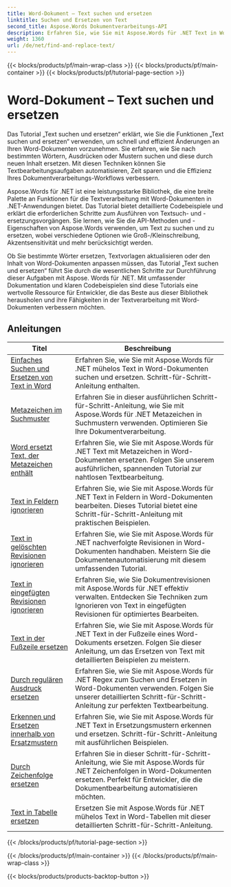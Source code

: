 ```yaml
---
title: Word-Dokument – Text suchen und ersetzen
linktitle: Suchen und Ersetzen von Text
second_title: Aspose.Words Dokumentverarbeitungs-API
description: Erfahren Sie, wie Sie mit Aspose.Words für .NET Text in Word-Dokumenten suchen und ersetzen. Die Tutorials zeigen Ihnen, wie Sie präzise Textsuchen durchführen, einschließlich erweiterter Suchoptionen.
weight: 1360
url: /de/net/find-and-replace-text/
---
```


{{< blocks/products/pf/main-wrap-class >}}
{{< blocks/products/pf/main-container >}}
{{< blocks/products/pf/tutorial-page-section >}}

# Word-Dokument – Text suchen und ersetzen

Das Tutorial „Text suchen und ersetzen“ erklärt, wie Sie die Funktionen „Text suchen und ersetzen“ verwenden, um schnell und effizient Änderungen an Ihren Word-Dokumenten vorzunehmen. Sie erfahren, wie Sie nach bestimmten Wörtern, Ausdrücken oder Mustern suchen und diese durch neuen Inhalt ersetzen. Mit diesen Techniken können Sie Textbearbeitungsaufgaben automatisieren, Zeit sparen und die Effizienz Ihres Dokumentverarbeitungs-Workflows verbessern.

Aspose.Words für .NET ist eine leistungsstarke Bibliothek, die eine breite Palette an Funktionen für die Textverarbeitung mit Word-Dokumenten in .NET-Anwendungen bietet. Das Tutorial bietet detaillierte Codebeispiele und erklärt die erforderlichen Schritte zum Ausführen von Textsuch- und -ersetzungsvorgängen. Sie lernen, wie Sie die API-Methoden und -Eigenschaften von Aspose.Words verwenden, um Text zu suchen und zu ersetzen, wobei verschiedene Optionen wie Groß-/Kleinschreibung, Akzentsensitivität und mehr berücksichtigt werden.

Ob Sie bestimmte Wörter ersetzen, Textvorlagen aktualisieren oder den Inhalt von Word-Dokumenten anpassen müssen, das Tutorial „Text suchen und ersetzen“ führt Sie durch die wesentlichen Schritte zur Durchführung dieser Aufgaben mit Aspose. Words für .NET. Mit umfassender Dokumentation und klaren Codebeispielen sind diese Tutorials eine wertvolle Ressource für Entwickler, die das Beste aus dieser Bibliothek herausholen und ihre Fähigkeiten in der Textverarbeitung mit Word-Dokumenten verbessern möchten.

 ## Anleitungen
| Titel | Beschreibung |
| --- | --- |
| [Einfaches Suchen und Ersetzen von Text in Word](./simple-find-replace/) | Erfahren Sie, wie Sie mit Aspose.Words für .NET mühelos Text in Word-Dokumenten suchen und ersetzen. Schritt-für-Schritt-Anleitung enthalten. |
| [Metazeichen im Suchmuster](./meta-characters-in-search-pattern/) | Erfahren Sie in dieser ausführlichen Schritt-für-Schritt-Anleitung, wie Sie mit Aspose.Words für .NET Metazeichen in Suchmustern verwenden. Optimieren Sie Ihre Dokumentverarbeitung. |
| [Word ersetzt Text, der Metazeichen enthält](./replace-text-containing-meta-characters/) | Erfahren Sie, wie Sie mit Aspose.Words für .NET Text mit Metazeichen in Word-Dokumenten ersetzen. Folgen Sie unserem ausführlichen, spannenden Tutorial zur nahtlosen Textbearbeitung. |
| [Text in Feldern ignorieren](./ignore-text-inside-fields/) | Erfahren Sie, wie Sie mit Aspose.Words für .NET Text in Feldern in Word-Dokumenten bearbeiten. Dieses Tutorial bietet eine Schritt-für-Schritt-Anleitung mit praktischen Beispielen. |
| [Text in gelöschten Revisionen ignorieren](./ignore-text-inside-delete-revisions/) | Erfahren Sie, wie Sie mit Aspose.Words für .NET nachverfolgte Revisionen in Word-Dokumenten handhaben. Meistern Sie die Dokumentenautomatisierung mit diesem umfassenden Tutorial. |
| [Text in eingefügten Revisionen ignorieren](./ignore-text-inside-insert-revisions/) | Erfahren Sie, wie Sie Dokumentrevisionen mit Aspose.Words für .NET effektiv verwalten. Entdecken Sie Techniken zum Ignorieren von Text in eingefügten Revisionen für optimiertes Bearbeiten. |
| [Text in der Fußzeile ersetzen](./replace-text-in-footer/) | Erfahren Sie, wie Sie mit Aspose.Words für .NET Text in der Fußzeile eines Word-Dokuments ersetzen. Folgen Sie dieser Anleitung, um das Ersetzen von Text mit detaillierten Beispielen zu meistern. |
| [Durch regulären Ausdruck ersetzen](./replace-with-regex/) | Erfahren Sie, wie Sie mit Aspose.Words für .NET Regex zum Suchen und Ersetzen in Word-Dokumenten verwenden. Folgen Sie unserer detaillierten Schritt-für-Schritt-Anleitung zur perfekten Textbearbeitung. |
| [Erkennen und Ersetzen innerhalb von Ersatzmustern](./recognize-and-substitutions-within-replacement-patterns/) | Erfahren Sie, wie Sie mit Aspose.Words für .NET Text in Ersetzungsmustern erkennen und ersetzen. Schritt-für-Schritt-Anleitung mit ausführlichen Beispielen. |
| [Durch Zeichenfolge ersetzen](./replace-with-string/) | Erfahren Sie in dieser Schritt-für-Schritt-Anleitung, wie Sie mit Aspose.Words für .NET Zeichenfolgen in Word-Dokumenten ersetzen. Perfekt für Entwickler, die die Dokumentbearbeitung automatisieren möchten. |
| [Text in Tabelle ersetzen](./replace-text-in-table/) | Ersetzen Sie mit Aspose.Words für .NET mühelos Text in Word-Tabellen mit dieser detaillierten Schritt-für-Schritt-Anleitung. |
{{< /blocks/products/pf/tutorial-page-section >}}

{{< /blocks/products/pf/main-container >}}
{{< /blocks/products/pf/main-wrap-class >}}

{{< blocks/products/products-backtop-button >}}
